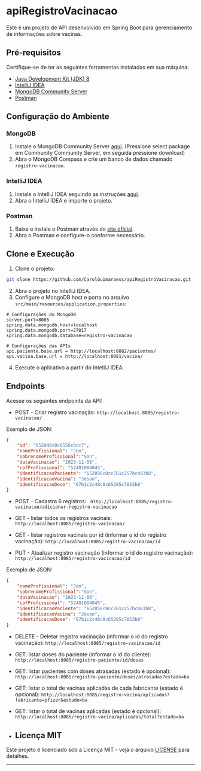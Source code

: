 # apiRegistroVacinacao

Este é um projeto de API desenvolvido em Spring Boot para gerenciamento de informações sobre vacinas.

## Pré-requisitos

Certifique-se de ter as seguintes ferramentas instaladas em sua máquina:

- [Java Development Kit (JDK) 8](https://www.oracle.com/java/technologies/downloads/#java8.html)
- [IntelliJ IDEA](https://www.jetbrains.com/idea/download/)
- [MongoDB Community Server](https://www.mongodb.com/try/download/community)
- [Postman](https://www.postman.com/downloads/)

## Configuração do Ambiente

### MongoDB

1. Instale o MongoDB Community Server [aqui](https://www.mongodb.com/try/download/community). (Pressione select package em Community Community Server, em seguida pressione download)
2. Abra o MongoDB Compass e crie um banco de dados chamado `registro-vacinacao`.

### IntelliJ IDEA

1. Instale o IntelliJ IDEA seguindo as instruções [aqui](https://www.jetbrains.com/idea/download/).
2. Abra o IntelliJ IDEA e importe o projeto.

### Postman

1. Baixe e instale o Postman através do [site oficial](https://www.postman.com/downloads/).
2. Abra o Postman e configure-o conforme necessário.

## Clone e Execução

1. Clone o projeto:

```bash
git clone https://github.com/CarolGuimaraess/apiRegistroVacinacao.git
```

2. Abra o projeto no IntelliJ IDEA.
3. Configure o MongoDB host e porta no arquivo `src/main/resources/application.properties`:

```properties
# Configurações do MongoDB
server.port=8085
spring.data.mongodb.host=localhost
spring.data.mongodb.port=27017
spring.data.mongodb.database=registro-vacinacao

# Configurações das APIs
api.paciente.base.url = http://localhost:8082/pacientes/
api.vacina.base.url = http://localhost:8081/vacina/
```

4. Execute o aplicativo a partir do IntelliJ IDEA.

## Endpoints

Acesse os seguintes endpoints da API:

- POST - Criar registro vacinação:
```http://localhost:8085/registro-vacinacao/```

 Exemplo de JSON:
  ```json
  {
      "id": "652848c0c6556c0cc7",
      "nomeProfissional": "Jon",
      "sobrenomeProfissional":"Son",
      "dataVacinacao": "2023-11-06",
      "cpfProfissional": "52401084045",
      "identificacaoPaciente": "652856c0cc781c257bc483b8",
      "identificacaoVacina": "Joson",
      "identificacaoDose": "67b1c2c48c0c65285c7853b8"
  }
  ```

- POST - Cadastra 6 registros:
``` http://localhost:8085/registro-vacinacao/adicionar-registro-vacinacao```


- GET - listar todos os registros vacinais:
```http://localhost:8085/registro-vacinacao/```


- GET - listar registros vacinais por id (informar o id do registro vacinação):
```http://localhost:8085/registro-vacinacao/id```


- PUT - Atualizar registro vacinação (informar o id do registro vacinação):
```http://localhost:8085/registro-vacinacao/id```

 Exemplo de JSON:
  ```json
  {
      "nomeProfissional": "Jon",
      "sobrenomeProfissional":"Son",
      "dataVacinacao": "2023-11-06",
      "cpfProfissional": "52401084045",
      "identificacaoPaciente": "652856c0cc781c257bc483b8",
      "identificacaoVacina": "Joson",
      "identificacaoDose": "67b1c2c48c0c65285c7853b8"
  }
  ```

- DELETE - Deletar registro vacinação (informar o id do registro vacinação):
```http://localhost:8085/registro-vacinacao/id```


- GET: listar doses do paciente (informar o id do cliente):
```http://localhost:8085/registro-paciente/id/doses```


- GET: listar pacientes com doses atrasadas (estado é opcional):
```http://localhost:8085/registro-paciente/doses/atrasadas?estado=ba```


- GET: listar o total de vacinas aplicadas de cada fabricante (estado é opcional):
```http://localhost:8085/registro-vacina/aplicadas?fabricante=pfizer&estado=ba```


- GET: listar o total de vacinas aplicadas (estado é opcional):
```http://localhost:8085/registro-vacina/aplicadas/total?estado=ba```

- ## Licença MIT

Este projeto é licenciado sob a Licença MIT - veja o arquivo [LICENSE](LICENSE.txt) para detalhes.

---